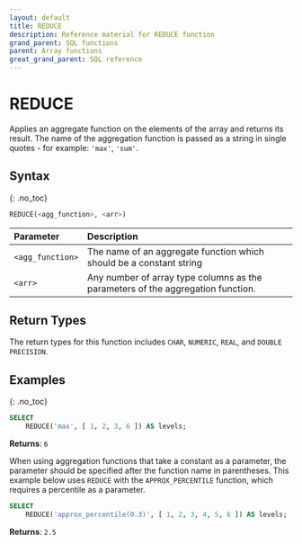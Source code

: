 ```yaml
---
layout: default
title: REDUCE
description: Reference material for REDUCE function
grand_parent: SQL functions
parent: Array functions
great_grand_parent: SQL reference
---
```


# REDUCE

Applies an aggregate function on the elements of the array and returns its result. The name of the aggregation function is passed as a string in single quotes - for example: `'max'`, `'sum'`.

## Syntax
{: .no_toc}

```sql
REDUCE(<agg_function>, <arr>)
```

| Parameter        | Description                                                                     |
| :---------------- | :------------------------------------------------------------------------------- |
| `<agg_function>` | The name of an aggregate function which should be a constant string             |
| `<arr>`          | Any number of array type columns as the parameters of the aggregation function. |

## Return Types
The return types for this function includes `CHAR`, `NUMERIC`, `REAL`, and `DOUBLE PRECISION`. 

## Examples
{: .no_toc}

```sql
SELECT
	REDUCE('max', [ 1, 2, 3, 6 ]) AS levels;
```

**Returns**: `6`

When using aggregation functions that take a constant as a parameter, the parameter should be specified after the function name in parentheses. This example below uses `REDUCE` with the `APPROX_PERCENTILE` function, which requires a percentile as a parameter.

```sql
SELECT
	REDUCE('approx_percentile(0.3)', [ 1, 2, 3, 4, 5, 6 ]) AS levels;
```
**Returns**: `2.5`

